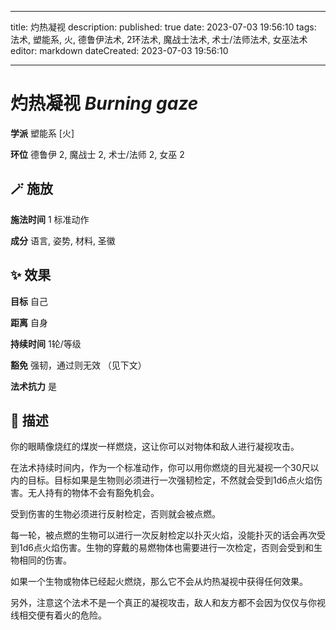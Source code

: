 
---
title: 灼热凝视
description: 
published: true
date: 2023-07-03 19:56:10
tags: 法术, 塑能系, 火, 德鲁伊法术, 2环法术, 魔战士法术, 术士/法师法术, 女巫法术
editor: markdown
dateCreated: 2023-07-03 19:56:10

---

# **灼热凝视** *Burning gaze*

**学派** 塑能系 \[火\] 

**环位** 德鲁伊 2, 魔战士 2, 术士/法师 2, 女巫 2

## 🪄 施放

**施法时间** 1 标准动作

**成分** 语言, 姿势, 材料, 圣徽

## ✨ 效果 

**目标** 自己 

**距离** 自身  

**持续时间** 1轮/等级 

**豁免** 强韧，通过则无效 （见下文）

**法术抗力** 是

## 📖 描述

你的眼睛像烧红的煤炭一样燃烧，这让你可以对物体和敌人进行凝视攻击。

在法术持续时间内，作为一个标准动作，你可以用你燃烧的目光凝视一个30尺以内的目标。目标如果是生物则必须进行一次强韧检定，不然就会受到1d6点火焰伤害。无人持有的物体不会有豁免机会。

受到伤害的生物必须进行反射检定，否则就会被点燃。

每一轮，被点燃的生物可以进行一次反射检定以扑灭火焰，没能扑灭的话会再次受到1d6点火焰伤害。生物的穿戴的易燃物体也需要进行一次检定，否则会受到和生物相同的伤害。

如果一个生物或物体已经起火燃烧，那么它不会从灼热凝视中获得任何效果。

另外，注意这个法术不是一个真正的凝视攻击，敌人和友方都不会因为仅仅与你视线相交便有着火的危险。
    